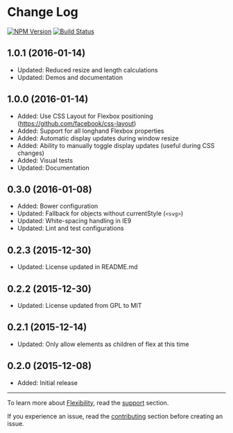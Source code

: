 # Change Log

[![NPM Version][npm-img]][npm] [![Build Status][ci-img]][ci]

## 1.0.1 (2016-01-14)

- Updated: Reduced resize and length calculations
- Updated: Demos and documentation

## 1.0.0 (2016-01-14)

- Added: Use CSS Layout for Flexbox positioning (https://github.com/facebook/css-layout)
- Added: Support for all longhand Flexbox properties
- Added: Automatic display updates during window resize
- Added: Ability to manually toggle display updates (useful during CSS changes)
- Added: Visual tests
- Updated: Documentation

## 0.3.0 (2016-01-08)

- Added: Bower configuration
- Updated: Fallback for objects without currentStyle (`<svg>`)
- Updated: White-spacing handling in IE9
- Updated: Lint and test configurations

## 0.2.3 (2015-12-30)

- Updated: License updated in README.md

## 0.2.2 (2015-12-30)

- Updated: License updated from GPL to MIT

## 0.2.1 (2015-12-14)

- Updated: Only allow elements as children of flex at this time

## 0.2.0 (2015-12-08)

- Added: Initial release

---

To learn more about [Flexibility], read the [support] section.

If you experience an issue, read the [contributing] section before creating an issue.

[ci]:      https://travis-ci.org/10up/flexibility
[ci-img]:  https://img.shields.io/travis/10up/flexibility.svg
[npm]:     https://www.npmjs.com/package/flexibility
[npm-img]: https://img.shields.io/npm/v/flexibility.svg

[Flexibility]: https://github.com/10up/flexibility

[contributing]: CONTRIBUTING.md
[support]: SUPPORT.md

